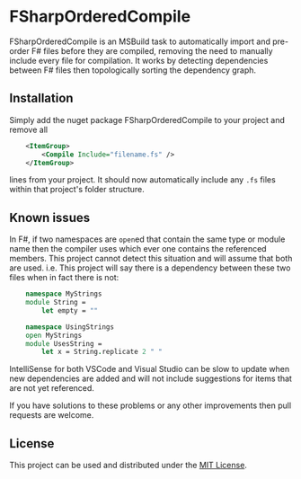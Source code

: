 # FSharpOrderedCompile

FSharpOrderedCompile is an MSBuild task to automatically import and pre-order
F# files before they are compiled, removing the need to manually include
every file for compilation. It works by detecting dependencies between F# files
then topologically sorting the dependency graph.

## Installation

Simply add the nuget package FSharpOrderedCompile to your project and remove all
```xml
    <ItemGroup>
        <Compile Include="filename.fs" />
    </ItemGroup>
```
lines from your project. It should now automatically include any `.fs` files
within that project's folder structure.

## Known issues

In F#, if two namespaces are `open`ed that contain the same type or module name
then the compiler uses which ever one contains the referenced members.
This project cannot detect this situation and will assume that both are used.
i.e. This project will say there is a dependency between these two files when
in fact there is not:
```fsharp
    namespace MyStrings
    module String =
        let empty = ""
```
```fsharp
    namespace UsingStrings
    open MyStrings
    module UsesString =
        let x = String.replicate 2 " "
```

IntelliSense for both VSCode and Visual Studio can be slow to update when new
dependencies are added and will not include suggestions for items that are not
yet referenced.

If you have solutions to these problems or any other improvements then pull
requests are welcome.

## License

This project can be used and distributed under the [MIT License](LICENSE).